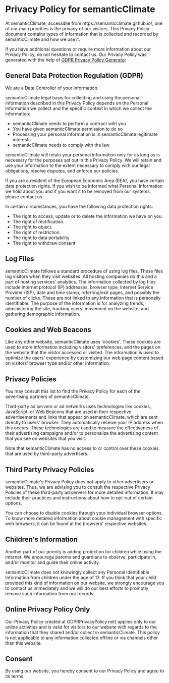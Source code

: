 <h1>Privacy Policy for semanticClimate</h1>

<p>At semanticClimate, accessible from https://semanticclimate.github.io/, one of our main priorities is the privacy of our visitors. This Privacy Policy document contains types of information that is collected and recorded by semanticClimate and how we use it.</p>

<p>If you have additional questions or require more information about our Privacy Policy, do not hesitate to contact us. Our Privacy Policy was generated with the help of <a href="https://www.gdprprivacypolicy.net/">GDPR Privacy Policy Generator</a></p>

<h2>General Data Protection Regulation (GDPR)</h2>
<p>We are a Data Controller of your information.</p>
 
<p>semanticClimate legal basis for collecting and using the personal information described in this Privacy Policy depends on the Personal Information we collect and the specific context in which we collect the information:</p>
<ul>
    <li>semanticClimate needs to perform a contract with you</li>
    <li>You have given semanticClimate permission to do so</li>
    <li>Processing your personal information is in semanticClimate legitimate interests</li>
    <li>semanticClimate needs to comply with the law</li>
</ul>
  
<p>semanticClimate will retain your personal information only for as long as is necessary for the purposes set out in this Privacy Policy. We will retain and use your information to the extent necessary to comply with our legal obligations, resolve disputes, and enforce our policies.</p> 

<p>If you are a resident of the European Economic Area (EEA), you have certain data protection rights. If you wish to be informed what Personal Information we hold about you and if you want it to be removed from our systems, please contact us.</p>

<p>In certain circumstances, you have the following data protection rights:</p>
<ul>
    <li>The right to access, update or to delete the information we have on you.</li>
    <li>The right of rectification.</li> 
    <li>The right to object.</li>
    <li>The right of restriction.</li>
    <li>The right to data portability</li>
    <li>The right to withdraw consent</li>
</ul>

<h2>Log Files</h2>

<p>semanticClimate follows a standard procedure of using log files. These files log visitors when they visit websites. All hosting companies do this and a part of hosting services' analytics. The information collected by log files include internet protocol (IP) addresses, browser type, Internet Service Provider (ISP), date and time stamp, referring/exit pages, and possibly the number of clicks. These are not linked to any information that is personally identifiable. The purpose of the information is for analyzing trends, administering the site, tracking users' movement on the website, and gathering demographic information.</p>

<h2>Cookies and Web Beacons</h2>

<p>Like any other website, semanticClimate uses 'cookies'. These cookies are used to store information including visitors' preferences, and the pages on the website that the visitor accessed or visited. The information is used to optimize the users' experience by customizing our web page content based on visitors' browser type and/or other information.</p>



<h2>Privacy Policies</h2>

<P>You may consult this list to find the Privacy Policy for each of the advertising partners of semanticClimate.</p>

<p>Third-party ad servers or ad networks uses technologies like cookies, JavaScript, or Web Beacons that are used in their respective advertisements and links that appear on semanticClimate, which are sent directly to users' browser. They automatically receive your IP address when this occurs. These technologies are used to measure the effectiveness of their advertising campaigns and/or to personalize the advertising content that you see on websites that you visit.</p>

<p>Note that semanticClimate has no access to or control over these cookies that are used by third-party advertisers.</p>

<h2>Third Party Privacy Policies</h2>

<p>semanticClimate's Privacy Policy does not apply to other advertisers or websites. Thus, we are advising you to consult the respective Privacy Policies of these third-party ad servers for more detailed information. It may include their practices and instructions about how to opt-out of certain options. </p>

<p>You can choose to disable cookies through your individual browser options. To know more detailed information about cookie management with specific web browsers, it can be found at the browsers' respective websites.</p>

<h2>Children's Information</h2>

<p>Another part of our priority is adding protection for children while using the internet. We encourage parents and guardians to observe, participate in, and/or monitor and guide their online activity.</p>

<p>semanticClimate does not knowingly collect any Personal Identifiable Information from children under the age of 13. If you think that your child provided this kind of information on our website, we strongly encourage you to contact us immediately and we will do our best efforts to promptly remove such information from our records.</p>

<h2>Online Privacy Policy Only</h2>

<p>Our Privacy Policy created at GDPRPrivacyPolicy.net) applies only to our online activities and is valid for visitors to our website with regards to the information that they shared and/or collect in semanticClimate. This policy is not applicable to any information collected offline or via channels other than this website.</p>

<h2>Consent</h2>

<p>By using our website, you hereby consent to our Privacy Policy and agree to its terms.</p>
